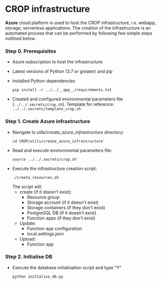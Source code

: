 # CROP infrastructure

**Azure** cloud platform is used to host the CROP infrastructure, i.e. webapp, storage, serverless applications. The creation of the infrastructure is an automated process that can be performed by following few simple steps outlined below.

### Step 0. Prerequisites
  - Azure subscription to host the infrastructure
  - Latest versions of Python (3.7 or greater) and pip
  - Installed Python dependencies

    `pip install -r ../../__app__/requirements.txt`

  - Created and configured environmental parameters file (`../../.secrets/crop.sh`). Template for reference: `../../.secrets/template_crop.sh`

### Step 1. Create Azure infrastructure

  - Navigate to _utils/create_azure_infrastructure_ directory:
    ```{bash}
    cd CROP/utils/create_azure_infrastructure`
    ```
  - Read and execute environmental parameters file:
    ```{bash}
    source ../../.secrets/crop.sh`
    ```
  - Execute the infrastructure creation script:
    ```{bash}
    ./create_resources.sh
    ```
    The script will:
      - create (if it doesn't exist):
        - Resource group
        - Storage account (if it doesn't exist)
        - Storage containers (if they don't exist)
        - PostgreSQL DB (if it doesn't exist)
        - Function apps (if they don't exist)
      - Update:
        - Function app configuration
        - local.settings.json
      - Upload:
        - Function app

### Step 2. Initialise DB

  - Execute the database initialisation script and type "Y"

    ```{bash}
    python initialise_db.py
    ```
